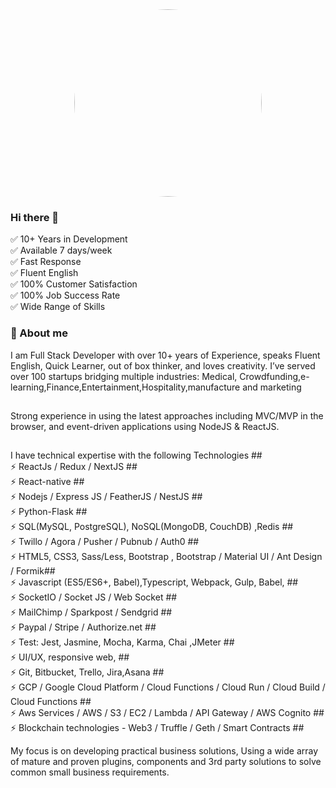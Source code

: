 
<div align="center">
  <img src="https://3ecenter.s3.ap-south-1.amazonaws.com/sachinv4.jpg" style="border-radius:50%" width="300" class="round" height="300"/>

</div>

### Hi there 👋

✅ 10+ Years in Development </br>
✅ Available 7 days/week </br>
✅ Fast Response </br>
✅ Fluent English </br>
✅ 100% Customer Satisfaction </br>
✅ 100% Job Success Rate </br>
✅ Wide Range of Skills</br>


<h3 align="left">🧮 About me</h3>



 I am  Full Stack Developer with over 10+ years of Experience, speaks Fluent English, Quick Learner, out of box thinker, and loves creativity. I’ve served over 100 startups bridging multiple industries: Medical, Crowdfunding,e-learning,Finance,Entertainment,Hospitality,manufacture and marketing
 ##

Strong experience in using the latest approaches including MVC/MVP in the browser, and event-driven applications using NodeJS & ReactJS.
##

I have technical expertise with the following Technologies ## <br/>
⚡ ReactJs / Redux  / NextJS ##   <br/>
⚡ React-native ##  <br/>
⚡ Nodejs / Express JS / FeatherJS / NestJS ##  <br/>
⚡ Python-Flask ##  <br/>
⚡ SQL(MySQL, PostgreSQL), NoSQL(MongoDB, CouchDB) ,Redis ##  <br/>
⚡ Twillo  / Agora / Pusher / Pubnub / Auth0 ##  <br/>
⚡ HTML5, CSS3, Sass/Less, Bootstrap , Bootstrap / Material UI / Ant Design / Formik##  <br/>
⚡ Javascript (ES5/ES6+, Babel),Typescript, Webpack, Gulp, Babel, ##  <br/>
⚡  SocketIO / Socket JS / Web Socket ##  <br/>
⚡ MailChimp / Sparkpost / Sendgrid ##  <br/>
⚡ Paypal / Stripe / Authorize.net ##  <br/>
⚡ Test: Jest, Jasmine, Mocha, Karma, Chai ,JMeter ##  <br/>
⚡ UI/UX, responsive web, ##  <br/>
⚡ Git, Bitbucket, Trello, Jira,Asana ##  <br/>
⚡ GCP / Google Cloud Platform / Cloud Functions / Cloud Run / Cloud Build / Cloud Functions ##  <br/>
⚡ Aws Services / AWS  / S3 / EC2 / Lambda / API Gateway / AWS Cognito ##  <br/>
⚡ Blockchain technologies - Web3 / Truffle / Geth / Smart Contracts ##  <br/>

My focus is on developing practical business solutions, Using a wide array of mature and proven plugins, components and 3rd party solutions to solve common small business requirements.  <br/>
<!-- 
[![Top Langs](https://github-readme-stats.vercel.app/api/top-langs/?username=sachinsuthar)] -->




